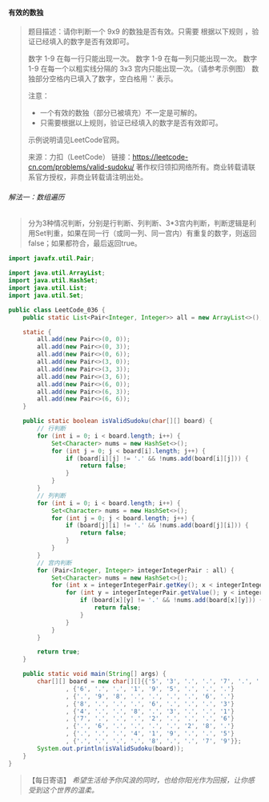 #### 有效的数独

> 题目描述：请你判断一个 9x9 的数独是否有效。只需要 根据以下规则 ，验证已经填入的数字是否有效即可。
>
> 数字 1-9 在每一行只能出现一次。
> 数字 1-9 在每一列只能出现一次。
> 数字 1-9 在每一个以粗实线分隔的 3x3 宫内只能出现一次。（请参考示例图）
> 数独部分空格内已填入了数字，空白格用 '.' 表示。
>
> 注意：
>
> - 一个有效的数独（部分已被填充）不一定是可解的。
> - 只需要根据以上规则，验证已经填入的数字是否有效即可。
>
> 示例说明请见LeetCode官网。
>
> 来源：力扣（LeetCode）
> 链接：https://leetcode-cn.com/problems/valid-sudoku/
> 著作权归领扣网络所有。商业转载请联系官方授权，非商业转载请注明出处。

###### 解法一：数组遍历

> 分为3种情况判断，分别是行判断、列判断、3*3宫内判断，判断逻辑是利用Set判重，如果在同一行（或同一列、同一宫内）有重复的数字，则返回false；如果都符合，最后返回true。

```java
import javafx.util.Pair;

import java.util.ArrayList;
import java.util.HashSet;
import java.util.List;
import java.util.Set;

public class LeetCode_036 {
    public static List<Pair<Integer, Integer>> all = new ArrayList<>();

    static {
        all.add(new Pair<>(0, 0));
        all.add(new Pair<>(0, 3));
        all.add(new Pair<>(0, 6));
        all.add(new Pair<>(3, 0));
        all.add(new Pair<>(3, 3));
        all.add(new Pair<>(3, 6));
        all.add(new Pair<>(6, 0));
        all.add(new Pair<>(6, 3));
        all.add(new Pair<>(6, 6));
    }

    public static boolean isValidSudoku(char[][] board) {
        // 行判断
        for (int i = 0; i < board.length; i++) {
            Set<Character> nums = new HashSet<>();
            for (int j = 0; j < board[i].length; j++) {
                if (board[i][j] != '.' && !nums.add(board[i][j])) {
                    return false;
                }
            }
        }
        // 列判断
        for (int i = 0; i < board.length; i++) {
            Set<Character> nums = new HashSet<>();
            for (int j = 0; j < board.length; j++) {
                if (board[j][i] != '.' && !nums.add(board[j][i])) {
                    return false;
                }
            }
        }
        // 宫内判断
        for (Pair<Integer, Integer> integerIntegerPair : all) {
            Set<Character> nums = new HashSet<>();
            for (int x = integerIntegerPair.getKey(); x < integerIntegerPair.getKey() + 3; x++) {
                for (int y = integerIntegerPair.getValue(); y < integerIntegerPair.getValue() + 3; y++) {
                    if (board[x][y] != '.' && !nums.add(board[x][y])) {
                        return false;
                    }
                }
            }
        }

        return true;
    }

    public static void main(String[] args) {
        char[][] board = new char[][]{{'5', '3', '.', '.', '7', '.', '.', '.', '.'}
                , {'6', '.', '.', '1', '9', '5', '.', '.', '.'}
                , {'.', '9', '8', '.', '.', '.', '.', '6', '.'}
                , {'8', '.', '.', '.', '6', '.', '.', '.', '3'}
                , {'4', '.', '.', '8', '.', '3', '.', '.', '1'}
                , {'7', '.', '.', '.', '2', '.', '.', '.', '6'}
                , {'.', '6', '.', '.', '.', '.', '2', '8', '.'}
                , {'.', '.', '.', '4', '1', '9', '.', '.', '5'}
                , {'.', '.', '.', '.', '8', '.', '.', '7', '9'}};
        System.out.println(isValidSudoku(board));
    }
}
```

> 【每日寄语】 *希望生活给予你风浪的同时，也给你阳光作为回报，让你感受到这个世界的温柔。* 

